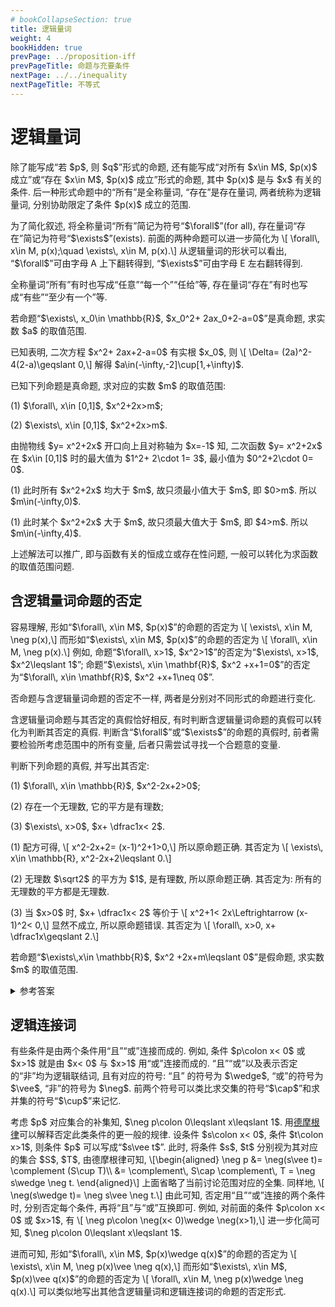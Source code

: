 ```yaml
---
# bookCollapseSection: true
title: 逻辑量词
weight: 4
bookHidden: true
prevPage: ../proposition-iff
prevPageTitle: 命题与充要条件
nextPage: ../../inequality
nextPageTitle: 不等式
---
```


# 逻辑量词

<p>除了能写成“若 $p$, 则 $q$”形式的命题, 还有能写成“对所有 $x\in M$, $p(x)$ 成立”或“存在 $x\in M$, $p(x)$ 成立”形式的命题, 其中 $p(x)$ 是与 $x$ 有关的条件. 后一种形式命题中的“所有”是全称量词, “存在”是存在量词, 两者统称为逻辑量词, 分别协助限定了条件 $p(x)$ 成立的范围. 
</p>
<p>为了简化叙述, 将全称量词“所有”简记为符号“$\forall$”(for all), 存在量词“存在”简记为符号“$\exists$”(exists). 前面的两种命题可以进一步简化为 \[
    \forall\, x\in M, p(x);\quad
    \exists\, x\in M, p(x).\]
从逻辑量词的形状可以看出, “$\forall$”可由字母 A 上下翻转得到, “$\exists$”可由字母 E 左右翻转得到.
</p>
<myremark>
    <p>全称量词“所有”有时也写成“任意”“每一个”“任给”等, 存在量词“存在”有时也写成“有些”“至少有一个”等.</p>
</myremark>

<myexample>
    <p>若命题“$\exists\, x_0\in \mathbb{R}$, $x_0^2+ 2ax_0+2-a=0$”是真命题, 求实数 $a$ 的取值范围.
    </p>
</myexample>

<mysolution>
    <p>已知表明, 二次方程 $x^2+ 2ax+2-a=0$ 有实根 $x_0$, 则 \[
        \Delta= (2a)^2-4(2-a)\geqslant 0,\]
    解得 $a\in(-\infty,-2]\cup[1,+\infty)$.
    </p>
</mysolution>

<myexample>
    <p>已知下列命题是真命题, 求对应的实数 $m$ 的取值范围:
    </p>
    <p>(1) $\forall\, x\in [0,1]$, $x^2+2x>m$;
    </p>
    <p>(2) $\exists\, x\in [0,1]$, $x^2+2x>m$.
    </p>
</myexample>

<mysolution>
    <p>由抛物线 $y= x^2+2x$ 开口向上且对称轴为 $x=-1$ 知, 二次函数 $y= x^2+2x$ 在 $x\in [0,1]$ 时的最大值为 $1^2+ 2\cdot 1= 3$, 最小值为 $0^2+2\cdot 0= 0$.
    </p>
    <p>(1) 此时所有 $x^2+2x$ 均大于 $m$, 故只须最小值大于 $m$, 即 $0>m$. 所以 $m\in(-\infty,0)$.
    </p>
    <p>(1) 此时某个 $x^2+2x$ 大于 $m$, 故只须最大值大于 $m$, 即 $4>m$. 所以 $m\in(-\infty,4)$.
    </p>
</mysolution>

<myremark>
    <p>上述解法可以推广, 即与函数有关的恒成立或存在性问题, 一般可以转化为求函数的取值范围问题.</p>
</myremark>

## 含逻辑量词命题的否定

<p>容易理解, 形如“$\forall\, x\in M$, $p(x)$”的命题的否定为 \[
    \exists\, x\in M, \neg p(x),\] 
而形如“$\exists\, x\in M$, $p(x)$”的命题的否定为 \[
    \forall\, x\in M, \neg p(x).\]
例如, 命题“$\forall\, x>1$, $x^2>1$”的否定为“$\exists\, x>1$, $x^2\leqslant 1$”; 命题“$\exists\, x\in \mathbf{R}$, $x^2 +x+1=0$”的否定为“$\forall\, x\in \mathbf{R}$, $x^2 +x+1\neq 0$”.
</p>
<myremark>
    <p>否命题与含逻辑量词命题的否定不一样, 两者是分别对不同形式的命题进行变化.</p>
</myremark>

<p>含逻辑量词命题与其否定的真假恰好相反, 有时判断含逻辑量词命题的真假可以转化为判断其否定的真假. 判断含“$\forall$”或“$\exists$”的命题的真假时, 前者需要检验所考虑范围中的所有变量, 后者只需尝试寻找一个合题意的变量.
</p>

<myexample>
    <p>判断下列命题的真假, 并写出其否定:
    </p>
    <p>(1) $\forall\, x\in \mathbb{R}$, $x^2-2x+2>0$;
    </p>
    <p>(2) 存在一个无理数, 它的平方是有理数;
    </p>
    <p>(3) $\exists\, x>0$, $x+ \dfrac1x< 2$.
    </p>
</myexample>

<mysolution>
    <p>(1) 配方可得, \[
        x^2-2x+2= (x-1)^2+1>0,\]
    所以原命题正确. 其否定为 \[
        \exists\, x\in \mathbb{R}, x^2-2x+2\leqslant 0.\]
    </p>
    <p>(2) 无理数 $\sqrt2$ 的平方为 $1$, 是有理数, 所以原命题正确. 其否定为: 所有的无理数的平方都是无理数.
    </p>
    <p>(3) 当 $x>0$ 时, $x+ \dfrac1x< 2$ 等价于 \[
        x^2+1< 2x\Leftrightarrow (x-1)^2< 0,\]
    显然不成立, 所以原命题错误. 其否定为 \[
        \forall\, x>0, x+ \dfrac1x\geqslant 2.\]
    </p>
</mysolution>

<myexercise>
    <p>若命题“$\exists\,x\in \mathbb{R}$, $x^2 +2x+m\leqslant 0$”是假命题, 求实数 $m$ 的取值范围.
    </p>
</myexercise>

<details><summary>参考答案</summary>
    <p>命题“$\forall\,x\in \mathbb{R}$, $x^2 +2x+m> 0$”是真命题, 则 $\Delta=2^2-4m< 0$, $m\in(1,+\infty)$.
    </p>
</details>

## 逻辑连接词

<p>有些条件是由两个条件用“且”“或”连接而成的. 例如, 条件 $p\colon x< 0$ 或 $x>1$ 就是由 $x< 0$ 与 $x>1$ 用“或”连接而成的. “且”“或”以及表示否定的“非”均为逻辑联结词, 且有对应的符号: “且” 的符号为 $\wedge$, “或”的符号为 $\vee$, “非”的符号为 $\neg$. 前两个符号可以类比求交集的符号“$\cap$”和求并集的符号“$\cup$”来记忆.
</p>
<p>考虑 $p$ 对应集合的补集知, $\neg p\colon 0\leqslant x\leqslant 1$. 用<a href="/docs/prerequisite/set-logic/set-operation/#德摩根律">德摩根律</a>可以解释否定此类条件的更一般的规律. 设条件 $s\colon x< 0$, 条件 $t\colon x>1$, 则条件 $p$ 可以写成“$s\vee t$”. 此时, 将条件 $s$, $t$ 分别视为其对应的集合 $S$, $T$, 由德摩根律可知, \[\begin{aligned}
    \neg p
    &= \neg(s\vee t)= \complement (S\cup T)\\
    &= \complement\, S\cap \complement\, T
     = \neg s\wedge \neg t.
\end{aligned}\]
上面省略了当前讨论范围对应的全集. 同样地, \[
    \neg(s\wedge t)= \neg s\vee \neg t.\]
由此可知, 否定用“且”“或”连接的两个条件时, 分别否定每个条件, 再将“且”与“或”互换即可. 例如, 对前面的条件 $p\colon x< 0$ 或 $x>1$, 有 \[
    \neg p\colon \neg(x< 0)\wedge \neg(x>1),\]
进一步化简可知, $\neg p\colon 0\leqslant x\leqslant 1$.
</p>
<p>进而可知, 形如“$\forall\, x\in M$, $p(x)\wedge q(x)$”的命题的否定为 \[
    \exists\, x\in M, \neg p(x)\vee \neg q(x),\] 
而形如“$\exists\, x\in M$, $p(x)\vee q(x)$”的命题的否定为 \[
    \forall\, x\in M, \neg p(x)\wedge \neg q(x).\]
可以类似地写出其他含逻辑量词和逻辑连接词的命题的否定形式.
</p>

